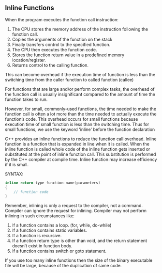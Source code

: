 ## Inline Functions

When the program executes the function call instruction:

1. The CPU stores the memory address of the instruction following the function call.
2. Copies the arguments of the function on the stack
3. Finally transfers control to the specified function.
4. The CPU then executes the function code.
5. Stores the function return value in a predefined memory location/register.
6. Returns control to the calling function.

This can become overhead if the execution time of function is less than the switching time from the caller function to called function (callee)

For functions that are large and/or perform complex tasks, the overhead of the function call is usually insignificant compared to the amount of time the function takes to run.

However, for small, commonly-used functions, the time needed to make the function call is often a lot more than the time needed to actually execute the function’s code.
This overhead occurs for small functions because execution time of small function is less than the switching time.
Thus for small functions, we use the keyword 'inline' before the function declaration

C++ provides an inline functions to reduce the function call overhead.
Inline function is a function that is expanded in line when it is called.
When the inline function is called whole code of the inline function gets inserted or substituted at the point of inline function call.
This substitution is performed by the C++ compiler at compile time.
Inline function may increase efficiency if it is small.

SYNTAX:

```cpp
inline return-type function-name(parameters)
{
    // function code
}
```

Remember, inlining is only a request to the compiler, not a command.
Compiler can ignore the request for inlining. Compiler may not perform inlining in such circumstances like:

1. If a function contains a loop. (for, while, do-while)
2. If a function contains static variables.
3. If a function is recursive.
4. If a function return type is other than void, and the return statement doesn’t exist in function body.
5. If a function contains switch or goto statement.

If you use too many inline functions then the size of the binary executable file will be large, because of the duplication of same code.
